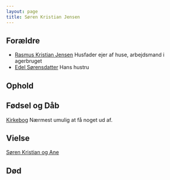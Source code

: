 ```yaml
---
layout: page
title: Søren Kristian Jensen
---
```


## Forældre

* [Rasmus Kristian Jensen](/stamt/rasmus-kristian-jensen/) Husfader ejer af huse, arbejdsmand i agerbruget
* [Edel Sørensdatter](/stamt/edel-soerensdatter/) Hans hustru

## Ophold

## Fødsel og Dåb
[Kirkebog](https://www.danishfamilysearch.dk/sogn1040/churchbook/source137894/opslag15033071)
Nærmest umulig at få noget ud af.

## Vielse

[Søren Kristian og Ane](/stamt/soeren-kristian-ane-nielsen/)

## Død

